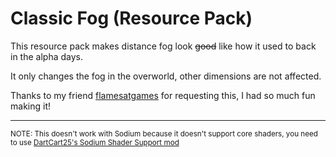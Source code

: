 # Classic Fog (Resource Pack)

This resource pack makes distance fog look ~~good~~ like how it used to back in the alpha days.

It only changes the fog in the overworld, other dimensions are not affected.

Thanks to my friend [flamesatgames](https://youtube.com/flamesatgames) for requesting this, I had so much fun making it!

---

<small>NOTE: This doesn't work with Sodium because it doesn't support core shaders, you need to use [DartCart25's Sodium Shader Support mod](https://github.com/dartcat25/sodium-shader-support)</small>
